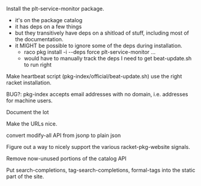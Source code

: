Install the plt-service-monitor package.
 - it's on the package catalog
 - it has deps on a few things
 - but they transitively have deps on a shitload of stuff, including most of the documentation.
 - it MIGHT be possible to ignore some of the deps during installation.
    - raco pkg install -i --deps force plt-service-monitor ...
    - would have to manually track the deps I need to get beat-update.sh to run right

Make heartbeat script (pkg-index/official/beat-update.sh) use the right racket installation.

BUG?: pkg-index accepts email addresses with no domain, i.e. addresses for machine users.

Document the lot

Make the URLs nice.

convert modify-all API from jsonp to plain json

Figure out a way to nicely support the various racket-pkg-website signals.

Remove now-unused portions of the catalog API

Put search-completions, tag-search-completions, formal-tags into the
static part of the site.
